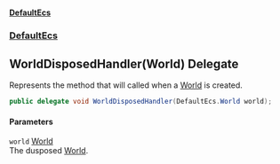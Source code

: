 #### [DefaultEcs](DefaultEcs.md 'DefaultEcs')
### [DefaultEcs](DefaultEcs.md#DefaultEcs 'DefaultEcs')
## WorldDisposedHandler(World) Delegate
Represents the method that will called when a [World](World.md 'DefaultEcs.World') is created.  
```csharp
public delegate void WorldDisposedHandler(DefaultEcs.World world);
```
#### Parameters
<a name='DefaultEcs_WorldDisposedHandler(DefaultEcs_World)_world'></a>
`world` [World](World.md 'DefaultEcs.World')  
The dusposed [World](World.md 'DefaultEcs.World').
  
